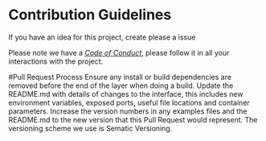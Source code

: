 # Contribution Guidelines

If you have an idea for this project,
create please a issue

Please note we have a *[Code of Conduct](Code_of_Conduct.md)*, please follow it in all your interactions with the project.

#Pull Request Process
Ensure any install or build dependencies are removed before the end of the layer when doing a build.
Update the README.md with details of changes to the interface, this includes new environment variables, exposed ports, useful file locations and container parameters.
Increase the version numbers in any examples files and the README.md to the new version that this Pull Request would represent. The versioning scheme we use is Sematic Versioning.